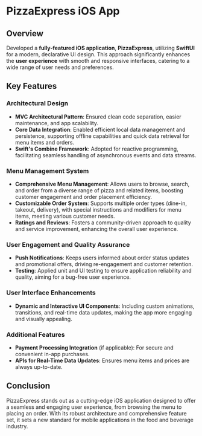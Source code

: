 # PizzaExpress iOS App

## Overview
Developed a **fully-featured iOS application**, **PizzaExpress**, utilizing **SwiftUI** for a modern, declarative UI design. This approach significantly enhances the **user experience** with smooth and responsive interfaces, catering to a wide range of user needs and preferences.

## Key Features

### Architectural Design
- **MVC Architectural Pattern**: Ensured clean code separation, easier maintenance, and app scalability.
- **Core Data Integration**: Enabled efficient local data management and persistence, supporting offline capabilities and quick data retrieval for menu items and orders.
- **Swift's Combine Framework**: Adopted for reactive programming, facilitating seamless handling of asynchronous events and data streams.

### Menu Management System
- **Comprehensive Menu Management**: Allows users to browse, search, and order from a diverse range of pizza and related items, boosting customer engagement and order placement efficiency.
- **Customizable Order System**: Supports multiple order types (dine-in, takeout, delivery), with special instructions and modifiers for menu items, meeting various customer needs.
- **Ratings and Reviews**: Fosters a community-driven approach to quality and service improvement, enhancing the overall user experience.

### User Engagement and Quality Assurance
- **Push Notifications**: Keeps users informed about order status updates and promotional offers, driving re-engagement and customer retention.
- **Testing**: Applied unit and UI testing to ensure application reliability and quality, aiming for a bug-free user experience.

### User Interface Enhancements
- **Dynamic and Interactive UI Components**: Including custom animations, transitions, and real-time data updates, making the app more engaging and visually appealing.

### Additional Features
- **Payment Processing Integration** (if applicable): For secure and convenient in-app purchases.
- **APIs for Real-Time Data Updates**: Ensures menu items and prices are always up-to-date.

## Conclusion
PizzaExpress stands out as a cutting-edge iOS application designed to offer a seamless and engaging user experience, from browsing the menu to placing an order. With its robust architecture and comprehensive feature set, it sets a new standard for mobile applications in the food and beverage industry.
